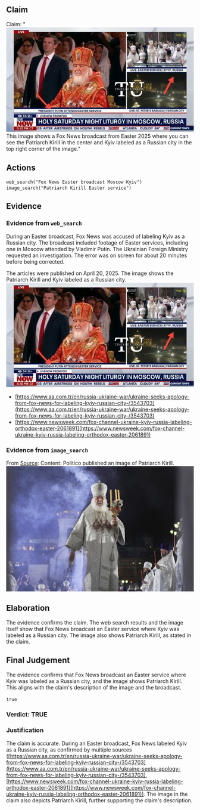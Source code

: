 ## Claim
Claim: "![image 13](media/33.jpg) This image shows a Fox News broadcast from Easter 2025 where you can see the Patriarch Kirill in the center and Kyiv labeled as a Russian city in the top right corner of the image."

## Actions
```
web_search("Fox News Easter broadcast Moscow Kyiv")
image_search("Patriarch Kirill Easter service")
```

## Evidence
### Evidence from `web_search`
During an Easter broadcast, Fox News was accused of labeling Kyiv as a Russian city. The broadcast included footage of Easter services, including one in Moscow attended by Vladimir Putin. The Ukrainian Foreign Ministry requested an investigation. The error was on screen for about 20 minutes before being corrected.

The articles were published on April 20, 2025. The image shows the Patriarch Kirill and Kyiv labeled as a Russian city. ![image 13](media/33.jpg)
*   [https://www.aa.com.tr/en/russia-ukraine-war/ukraine-seeks-apology-from-fox-news-for-labeling-kyiv-russian-city-/3543703](https://www.aa.com.tr/en/russia-ukraine-war/ukraine-seeks-apology-from-fox-news-for-labeling-kyiv-russian-city-/3543703)
*   [https://www.newsweek.com/fox-channel-ukraine-kyiv-russia-labeling-orthodox-easter-2061891](https://www.newsweek.com/fox-channel-ukraine-kyiv-russia-labeling-orthodox-easter-2061891)


### Evidence from `image_search`
From [Source](https://www.politico.com/news/2022/06/22/patriarch-kirill-putin-russia-ukraine-00041388): 
Content: Politico published an image of Patriarch Kirill. ![image 8151](media/2025-08-30_08-20-1756542047-851920.jpg)


## Elaboration
The evidence confirms the claim. The web search results and the image itself show that Fox News broadcast an Easter service where Kyiv was labeled as a Russian city. The image also shows Patriarch Kirill, as stated in the claim.


## Final Judgement
The evidence confirms that Fox News broadcast an Easter service where Kyiv was labeled as a Russian city, and the image shows Patriarch Kirill. This aligns with the claim's description of the image and the broadcast.

`true`


### Verdict: TRUE

### Justification
The claim is accurate. During an Easter broadcast, Fox News labeled Kyiv as a Russian city, as confirmed by multiple sources ([https://www.aa.com.tr/en/russia-ukraine-war/ukraine-seeks-apology-from-fox-news-for-labeling-kyiv-russian-city-/3543703](https://www.aa.com.tr/en/russia-ukraine-war/ukraine-seeks-apology-from-fox-news-for-labeling-kyiv-russian-city-/3543703), [https://www.newsweek.com/fox-channel-ukraine-kyiv-russia-labeling-orthodox-easter-2061891](https://www.newsweek.com/fox-channel-ukraine-kyiv-russia-labeling-orthodox-easter-2061891)). The image in the claim also depicts Patriarch Kirill, further supporting the claim's description.
